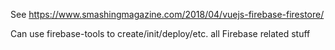 See https://www.smashingmagazine.com/2018/04/vuejs-firebase-firestore/


Can use firebase-tools to create/init/deploy/etc. all Firebase related stuff
